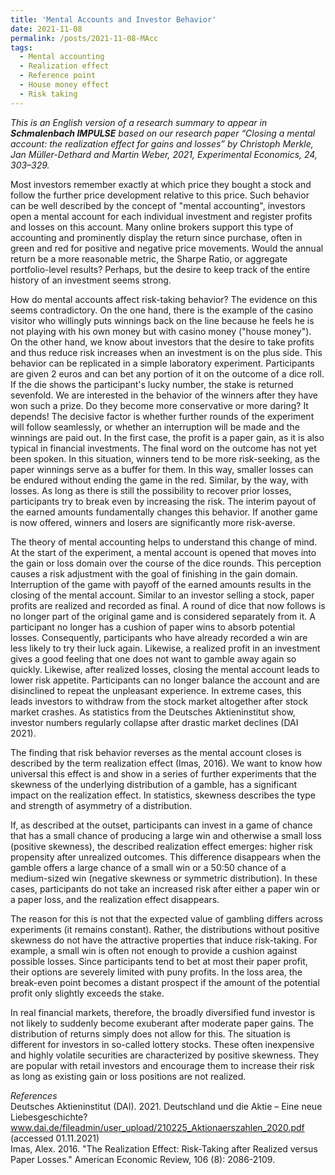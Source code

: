 ```yaml
---
title: 'Mental Accounts and Investor Behavior'
date: 2021-11-08
permalink: /posts/2021-11-08-MAcc
tags:
  - Mental accounting
  - Realization effect
  - Reference point
  - House money effect
  - Risk taking
---
```


<i>This is an English version of a research summary to appear in <b>Schmalenbach IMPULSE</b> based on our research paper “Closing a mental account: the realization effect for gains and losses” by Christoph Merkle, Jan Müller-Dethard and Martin Weber, 2021, Experimental Economics, 24, 303–329.</i>

Most investors remember exactly at which price they bought a stock and follow the further price development relative to this price. Such behavior can be well described by the concept of "mental accounting", investors open a mental account for each individual investment and register profits and losses on this account. Many online brokers support this type of accounting and prominently display the return since purchase, often in green and red for positive and negative price movements. Would the annual return be a more reasonable metric, the Sharpe Ratio, or aggregate portfolio-level results? Perhaps, but the desire to keep track of the entire history of an investment seems strong.

How do mental accounts affect risk-taking behavior? The evidence on this seems contradictory. On the one hand, there is the example of the casino visitor who willingly puts winnings back on the line because he feels he is not playing with his own money but with casino money ("house money"). On the other hand, we know about investors that the desire to take profits and thus reduce risk increases when an investment is on the plus side. This behavior can be replicated in a simple laboratory experiment. Participants are given 2 euros and can bet any portion of it on the outcome of a dice roll. If the die shows the participant's lucky number, the stake is returned sevenfold. We are interested in the behavior of the winners after they have won such a prize. Do they become more conservative or more daring?
It depends! The decisive factor is whether further rounds of the experiment will follow seamlessly, or whether an interruption will be made and the winnings are paid out. In the first case, the profit is a paper gain, as it is also typical in financial investments. The final word on the outcome has not yet been spoken. In this situation, winners tend to be more risk-seeking, as the paper winnings serve as a buffer for them. In this way, smaller losses can be endured without ending the game in the red. Similar, by the way, with losses. As long as there is still the possibility to recover prior losses, participants try to break even by increasing the risk. The interim payout of the earned amounts fundamentally changes this behavior. If another game is now offered, winners and losers are significantly more risk-averse.

The theory of mental accounting helps to understand this change of mind. At the start of the experiment, a mental account is opened that moves into the gain or loss domain over the course of the dice rounds. This perception causes a risk adjustment with the goal of finishing in the gain domain. Interruption of the game with payoff of the earned amounts results in the closing of the mental account. Similar to an investor selling a stock, paper profits are realized and recorded as final. A round of dice that now follows is no longer part of the original game and is considered separately from it. A participant no longer has a cushion of paper wins to absorb potential losses. Consequently, participants who have already recorded a win are less likely to try their luck again. Likewise, a realized profit in an investment gives a good feeling that one does not want to gamble away again so quickly. Likewise, after realized losses, closing the mental account leads to lower risk appetite. Participants can no longer balance the account and are disinclined to repeat the unpleasant experience. In extreme cases, this leads investors to withdraw from the stock market altogether after stock market crashes. As statistics from the Deutsches Aktieninstitut show, investor numbers regularly collapse after drastic market declines (DAI 2021).

The finding that risk behavior reverses as the mental account closes is described by the term realization effect (Imas, 2016). We want to know how universal this effect is and show in a series of further experiments that the skewness of the underlying distribution of a gamble, has a significant impact on the realization effect. In statistics, skewness describes the type and strength of asymmetry of a distribution.

If, as described at the outset, participants can invest in a game of chance that has a small chance of producing a large win and otherwise a small loss (positive skewness), the described realization effect emerges: higher risk propensity after unrealized outcomes. This difference disappears when the gamble offers a large chance of a small win or a 50:50 chance of a medium-sized win (negative skewness or symmetric distribution). In these cases, participants do not take an increased risk after either a paper win or a paper loss, and the realization effect disappears.

The reason for this is not that the expected value of gambling differs across experiments (it remains constant). Rather, the distributions without positive skewness do not have the attractive properties that induce risk-taking. For example, a small win is often not enough to provide a cushion against possible losses. Since participants tend to bet at most their paper profit, their options are severely limited with puny profits. In the loss area, the break-even point becomes a distant prospect if the amount of the potential profit only slightly exceeds the stake.

In real financial markets, therefore, the broadly diversified fund investor is not likely to suddenly become exuberant after moderate paper gains. The distribution of returns simply does not allow for this. The situation is different for investors in so-called lottery stocks. These often inexpensive and highly volatile securities are characterized by positive skewness. They are popular with retail investors and encourage them to increase their risk as long as existing gain or loss positions are not realized.

<i>References</i><br>
Deutsches Aktieninstitut (DAI). 2021. Deutschland und die Aktie – Eine neue Liebesgeschichte? 
www.dai.de/fileadmin/user_upload/210225_Aktionaerszahlen_2020.pdf (accessed 01.11.2021)<br>
Imas, Alex. 2016. "The Realization Effect: Risk-Taking after Realized versus Paper Losses." American Economic Review, 106 (8): 2086-2109.
